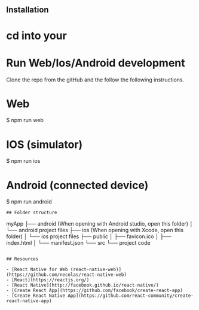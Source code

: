 
## Installation

# cd into your <project-directory>

# Run Web/Ios/Android development

Clone the repo from the gitHub and the follow the following instructions.

# Web
$ npm run web

# IOS (simulator)
$ npm run ios

# Android (connected device)
$ npm run android

```
## Folder structure

```
myApp
├── android (When opening with Android studio, open this folder)
│   └── android project files
├── ios (When opening with Xcode, open this folder)
│   └── ios project files
├── public
│   ├── favicon.ico
│   ├── index.html
│   └── manifest.json
└── src
    └── project code
```

## Resources

- [React Native for Web (react-native-web)](https://github.com/necolas/react-native-web)
- [React](https://reactjs.org/)
- [React Native](http://facebook.github.io/react-native/)
- [Create React App](https://github.com/facebook/create-react-app)
- [Create React Native App](https://github.com/react-community/create-react-native-app)
